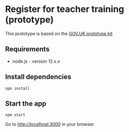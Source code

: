 # Register for teacher training (prototype)

This prototype is based on the [GOV.UK prototype kit](https://github.com/alphagov/govuk-prototype-kit)

## Requirements

- node.js - version 12.x.x

## Install dependencies

`npm install`

## Start the app

`npm start`

Go to [http://localhost:3000]() in your browser.
